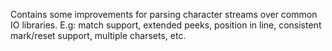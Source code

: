 
Contains some improvements for parsing character streams over common IO libraries. E.g: match support, extended peeks, position in line, consistent mark/reset support, multiple charsets,  etc.

